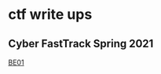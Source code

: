 # ctf write ups

## Cyber FastTrack Spring 2021

[BE01](https://github.com/eching11/ctfs/blob/main/binary/BE01.md)
